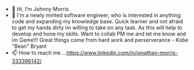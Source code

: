 - 👋 Hi, I’m Johnny Morris
- 👀 I'm a newly minted software engineer, who is interested in anything code and expanding my knowledge base. Quick learner and not afraid to get my hands dirty im willing to take on any task. As this will help to develop and hone my skills. Want to collab PM me and let me know and im Game!!! Great things come from hard work and perserverance - Kobe "Bean" Bryant 
- 📫 How to reach me ...https://www.linkedin.com/in/jonathan-morris-333396142/

<!---
JohnnyMorrisportfolio/JohnnyMorrisportfolio is a ✨ special ✨ repository because its `README.md` (this file) appears on your GitHub profile.
You can click the Preview link to take a look at your changes.
--->
